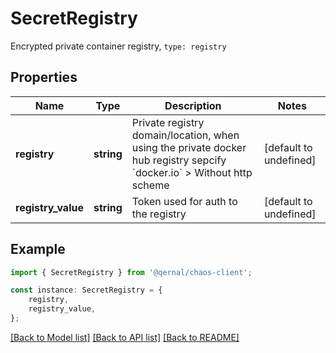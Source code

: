# SecretRegistry

Encrypted private container registry, `type: registry`

## Properties

Name | Type | Description | Notes
------------ | ------------- | ------------- | -------------
**registry** | **string** | Private registry domain/location, when using the private docker hub registry sepcify &#x60;docker.io&#x60; &gt; Without http scheme  | [default to undefined]
**registry_value** | **string** | Token used for auth to the registry | [default to undefined]

## Example

```typescript
import { SecretRegistry } from '@qernal/chaos-client';

const instance: SecretRegistry = {
    registry,
    registry_value,
};
```

[[Back to Model list]](../README.md#documentation-for-models) [[Back to API list]](../README.md#documentation-for-api-endpoints) [[Back to README]](../README.md)
